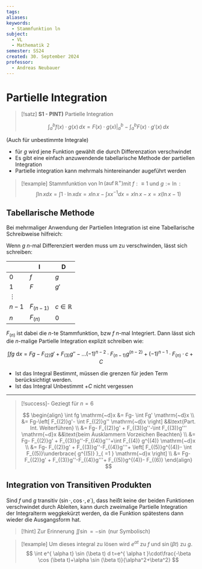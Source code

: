 ```yaml
---
tags: 
aliases: 
keywords:
  - Stammfunktion ln
subject:
  - VL
  - Mathematik 2
semester: SS24
created: 30. September 2024
professor:
  - Andreas Neubauer
---
```

 

# Partielle Integration

> [!satz] **S1 - PINT)** Partielle Integration
> 
> $$\int_{a}^{b} f(x)\cdot g(x) \, dx = F(x)\cdot g(x) \Bigg|_{a}^{b} - \int_{a}^{b} F(x)\cdot g'(x) \, dx $$

(Auch für unbestimmte Integrale)

- für $g$ wird jene Funktion gewählt die durch Differenzation verschwindet
- Es gibt eine einfach anzuwendende tabellarische Methode der partiellen Integration
- Partielle integration kann mehrmals hintereinander augeführt werden


> [!example] Stammfunktion von $\ln \left(\operatorname{auf} \mathbb{R}^{+}\right)$mit $f: \equiv 1$ und $g:=\ln$ :
> $$\int \ln x d x=\int 1 \cdot \ln x d x=x \ln x-\int x x^{-1} d x=x \ln x-x=x(\ln x-1)$$


## Tabellarische Methode

Bei mehrmaliger Anwendung der Partiellen Integration ist eine Tabellarische Schreibweise hilfreich:

Wenn $g$ $n$-mal Differenziert werden muss um zu verschwinden, lässt sich schreiben:

|          | I           | D                  |
| -------- | ----------- | ------------------ |
| 0        | $f$         | $g$                |
| 1        | $F$         | $g'$               |
| $\vdots$ |             |                    |
| $n-1$    | $F_{(n-1)}$ | $c \in \mathbb{R}$ |
| $n$      | $F_{(n)}$   | $0$                |

$F_{(n)}$ ist dabei die $n$-te Stammfunktion, bzw $f$ $n$-mal Integriert. Dann lässt sich die $n$-malige Partielle Integration explizit schreiben wie:

$$
\int f g \mathrm{~d}x = Fg - F_{(2)}g'+F_{(3)}g'' -\dots(-1)^{n-2}\cdot F_{(n-1)}g^{(n-2)} +(-1)^{n-1}\cdot F_{(n)}\cdot c +C
$$

- Ist das Integral Bestimmt, müssen die grenzen für jeden Term berücksichtigt werden. 
- Ist das Integral Unbestimmt $+ C$ nicht vergessen

---

> [!success]- Geziegt für $n=6$
> 
> $$
> \begin{align}
> \int fg \mathrm{~d}x &= Fg- \int Fg' \mathrm{~d}x \\
> &= Fg-\left[ F_{(2)}g'- \int F_{(2)}g'' \mathrm{~d}x \right] &&\text{Part. Int. Weiterführen}  \\
> &= Fg- F_{(2)}g' + F_{(3)}g''-\int F_{(3)}g''' \mathrm{~d}x &&\text{beim Ausklammern Vorzeichen Beachten} \\
> &= Fg- F_{(2)}g' + F_{(3)}g''-F_{(4)}g'''+\int F_{(4)} g^{(4)} \mathrm{~d}x \\
> &= Fg- F_{(2)}g' + F_{(3)}g''-F_{(4)}g'''+ \left[ F_{(5)}g^{(4)}- \int F_{(5)}\underbrace{ g^{(5)} }_{ =1 } \mathrm{~d}x  \right]  \\
> &= Fg- F_{(2)}g' + F_{(3)}g''-F_{(4)}g'''+ F_{(5)}g^{(4)}- F_{(6)}
> \end{align}
> $$



## Integration von Transitiven Produkten

Sind $f$ und $g$ transitiv ($\sin \cdot, \cos \cdot, e^{ \cdot }$), dass heißt keine der beiden Funktionen verschwindet durch Ableiten, kann durch zweimalige Partielle Integration der Integralterm weggkekürzt werden, da die Funktion spätestens dann wieder die Ausgangsform hat.

> [!hint] Zur Erinnerung $\iint \sin = -\sin$ (nur Symbolisch)


> [!example] Um dieses integral zu lösen wird $e^{ \alpha t }$ zu $f$ und $\sin(\beta t)$ zu $g$.
> $$
> \int e^{ \alpha t} \sin (\beta t) d t=e^{ \alpha t }\cdot\frac{-\beta \cos (\beta t)+\alpha \sin (\beta t)}{\alpha^2+\beta^2}
> $$
